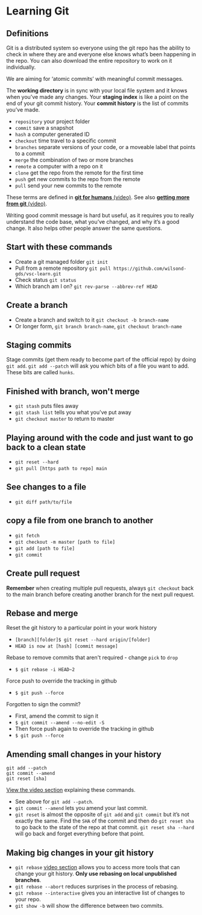 # Learning Git 

## Definitions

Git is a distributed system so everyone using the git repo has the ability to check in where they are and everyone else knows what’s been happening in the repo. You can also download the entire repository to work on it individually.

We are aiming for ‘atomic commits’ with meaningful commit messages.

The **working directory** is in sync with your local file system and it knows when you’ve made any changes. Your **staging index** is like a point on the end of your git commit history. Your **commit history** is the list of commits you’ve made.

* `repository` your project folder
* `commit` save a snapshot
* `hash` a computer generated ID
* `checkout` time travel to a specific commit
* `branches` separate versions of your code, or a moveable label that points to a commit
* `merge` the combination of two or more branches
* `remote` a computer with a repo on it
* `clone` get the repo from the remote for the first time
* `push` get new commits to the repo from the remote
* `pull` send your new commits to the remote

These terms are defined in [**git for humans** (video)](https://www.youtube.com/watch?v=eWxxfttcMts&t=1s). See also [**getting more from git** (video)](https://www.youtube.com/watch?v=FQ4IdcrOUz0).

Writing good commit message is hard but useful, as it requires you to really understand the code base, what you’ve changed, and why it’s a good change. It also helps other people answer the same questions.

## Start with these commands

* Create a git managed folder `git init`
* Pull from a remote repository `git pull https://github.com/wilsond-gds/vsc-learn.git`
* Check status `git status`
* Which branch am I on? `git rev-parse --abbrev-ref HEAD`

## Create a branch

* Create a branch and switch to it `git checkout -b branch-name`
* Or longer form, `git branch branch-name`, `git checkout branch-name`

## Staging commits

Stage commits (get them ready to become part of the official repo) by doing `git add`. `git add --patch` will ask you which bits of a file you want to add. These bits are called `hunks`.

## Finished with branch, won't merge

* `git stash` puts files away
* `git stash list` tells you what you've put away
* `git checkout master` to return to master

## Playing around with the code and just want to go back to a clean state

* `git reset --hard`
* `git pull [https path to repo] main`

## See changes to a file

* `git diff path/to/file`

## copy a file from one branch to another

* `git fetch`
* `git checkout -m master [path to file]`
* `git add [path to file]`
* `git commit`


## Create pull request

**Remember** when creating multiple pull requests, always `git checkout` back to the main branch before creating another branch for the next pull request.

## Rebase and merge

Reset the git history to a particular point in your work history
* `[branch][folder]$ git reset --hard origin/[folder]`  
* `HEAD is now at [hash] [commit message]`

Rebase to remove commits that aren't required - change `pick` to `drop`
* `$ git rebase -i HEAD~2`

Force push to override the tracking in github
* `$ git push --force`

Forgotten to sign the commit? 
* First, amend the commit to sign it
* `$ git commit --amend --no-edit -S`
* Then force push again to override the tracking in github
* `$ git push --force`

## Amending small changes in your history

```
git add --patch
git commit --amend
git reset [sha]
```

[View the video section](https://youtu.be/FQ4IdcrOUz0?t=1463) explaining these commands. 

* See above for `git add --patch`. 
* `git commit --amend` lets you amend your last commit. 
* `git reset` is almost the opposite of `git add` and `git commit` but it’s not exactly the same. Find the `SHA` of the commit and then do `git reset sha` to go back to the state of the repo at that commit. `git reset sha --hard` will go back and forget everything before that point.

## Making big changes in your git history

* `git rebase` [video section](https://youtu.be/FQ4IdcrOUz0?t=1866) allows you to access more tools that can change your git history. **Only use rebasing on local unpublished branches**.
* `git rebase --abort` reduces surprises in the process of rebasing.
* `git rebase --interactive` gives you an interactive list of changes to your repo. 
* `git show -b` will show the difference between two commits.
